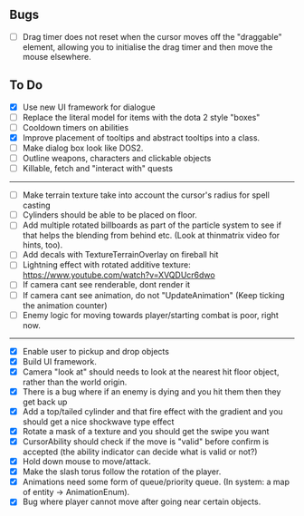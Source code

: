 ## Bugs

- [ ]  Drag timer does not reset when the cursor moves off the "draggable" element, allowing you to initialise the drag
  timer and then move the mouse elsewhere.

## To Do

- [x]  Use new UI framework for dialogue
- [ ]  Replace the literal model for items with the dota 2 style "boxes"
- [ ]  Cooldown timers on abilities
- [x] Improve placement of tooltips and abstract tooltips into a class.
- [ ] Make dialog box look like DOS2.
- [ ] Outline weapons, characters and clickable objects
- [ ] Killable, fetch and "interact with" quests

----

- [ ] Make terrain texture take into account the cursor's radius for spell casting
- [ ] Cylinders should be able to be placed on floor.
- [ ]  Add multiple rotated billboards as part of the particle system to see if that helps the blending from behind
  etc. (Look at thinmatrix video for hints, too).
- [ ]  Add decals with TextureTerrainOverlay on fireball hit
- [ ]  Lightning effect with rotated additive texture: https://www.youtube.com/watch?v=XVQDUcr6dwo
- [ ]  If camera cant see renderable, dont render it
- [ ]  If camera cant see animation, do not "UpdateAnimation" (Keep ticking the animation counter)
- [ ]  Enemy logic for moving towards player/starting combat is poor, right now.

----

- [x] Enable user to pickup and drop objects
- [x] Build UI framework.
- [x]  Camera "look at" should needs to look at the nearest hit floor object, rather than the world origin.
- [x]  There is a bug where if an enemy is dying and you hit them then they get back up
- [x]  Add a top/tailed cylinder and that fire effect with the gradient and you should get a nice shockwave type
  effect
- [x]  Rotate a mask of a texture and you should get the swipe you want
- [x]  CursorAbility should check if the move is "valid" before confirm is accepted (the ability indicator can decide
  what is valid or not?)
- [x]  Hold down mouse to move/attack.
- [x]  Make the slash torus follow the rotation of the player.
- [x] Animations need some form of queue/priority queue. (In system: a map of entity -> AnimationEnum).
- [x]  Bug where player cannot move after going near certain objects.